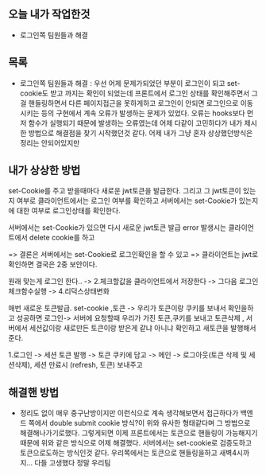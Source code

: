 ## 오늘 내가 작업한것
- 로그인쪽 팀원들과 해결

## 목록
- 로그인쪽 팀원들과 해결 : 우선 어제 문제가되었던 부분이 로그인이 되고 set-cookie도 받고 까지는 확인이 되었는데 프론트에서 로그인 상태를 확인해주면서 그걸 핸들링하면서 다른 페이지접근을 못하게하고 로그인이 안되면 로그인으로 이동시키는 등의 구현에서 계속 오류가 발생하는 문제가 있었다. 오류는 hooks보다 먼저 함수가 실행되기 때문에 발생하는 오류였는데 어제 다같이 고민하다가 내가 제시한 방법으로 해결점을 찾기 시작했던것 같다. 어제 내가 그냥 혼자 상상했던방식은 정리는 안되어있지만

## 내가 상상한 방법
set-Cookie를 주고 받을때마다 새로운 jwt토큰을 발급한다.
그리고 그 jwt토큰이 있는지 여부로 클라이언트에서는 로그인 여부를 확인하고
서버에서는 set-Cookie가 있는지에 대한 여부로 로그인상태를 확인한다.

서버에서는 set-Cookie가 있으면 다시 새로운 jwt토큰 발급
error 발생시는 클라이언트에서 delete cookie를 하고


=> 결론은 서버에서는 set-Cookie로 로그인확인을 할 수 있고
=> 클라이언트는 jwt로 확인하면
결국은 2중 보안이다.

원래 맞는게
로그인 한다.. -> 2.체크할값을 클라이언트에서 저장한다 -> 그다음 로그인체크함수실행 -> 4.리덕스상태변화

매번 새로운 토큰발급.
set-cookie ,토큰 -> 우리가 토큰이랑 쿠키를 보내서 확인을하고 성공하면 로그인-> 서버에 요청할때 우리가 가진 토큰,쿠키를 보내고 토큰삭제 , 서버에서 세션값이랑 새로만든 토큰이랑 받은게 같냐 아니냐 확인하고 새토큰을 발행해서 준다. 

1.로그인 -> 세션 토큰 발행 -> 토큰 쿠키에 담고 -> 메인 -> 로그아웃(토큰 삭제 및 세션삭제), 세션 만료시 (refresh, 토큰) 보내주고

## 해결핸 방법
- 정리도 없이 매우 중구난방이지만 이런식으로 계속 생각해보면서 접근하다가 백엔드 쪽에서 double submit cookie 방식?이 위와 유사한 형태같다며 그 방법으로 해결해나가기로했다. 그렇게되면 이제 프론트에서는 토큰으로 핸들링이 가능해지기 때문에 위와 같은 방식으로 어제 해결했다. 서버에서는 set-cookie로 검증도하고 토큰으로도하는 방식인것 같다. 우리쪽에서는 토큰으로 핸들링을하고 새벽4시까지... 다들 고생했다 정말 우리팀
